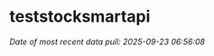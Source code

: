 
<!-- README.md is generated from README.Rmd. Please edit that file -->

# teststocksmartapi

*Date of most recent data pull: 2025-09-23 06:56:08*
